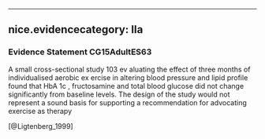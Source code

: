 
---
nice.evidencecategory: IIa
---

### Evidence Statement CG15AdultES63
A small cross-sectional study 103 ev aluating the effect of three months of individualised aerobic ex ercise in altering blood pressure and lipid profile found that HbA 1c , fructosamine and total blood glucose did not change significantly from baseline levels. The design of the study would not represent a sound basis for supporting a recommendation for advocating exercise as therapy

[@Ligtenberg_1999]

